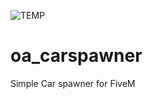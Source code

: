 ![TEMP](https://user-images.githubusercontent.com/44780256/227368026-89325871-6af3-42d8-af4f-91c6357b55a4.png)

# oa_carspawner
Simple Car spawner for FiveM
